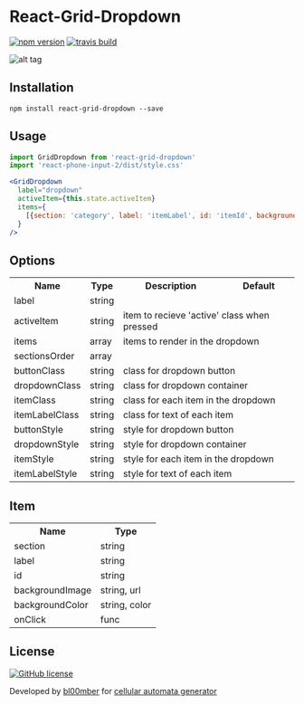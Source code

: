 # React-Grid-Dropdown

[![npm version](https://img.shields.io/npm/v/react-grid-dropdown.svg?style=flat)](https://www.npmjs.com/package/react-grid-dropdown)
[![travis build](https://travis-ci.org/bl00mber/react-grid-dropdown.svg?branch=master)](https://travis-ci.org/bl00mber/react-grid-dropdown)

![alt tag](https://media.giphy.com/media/1xNTls2oKiJhIaqyBM/giphy.gif)

## Installation
```shell-script
npm install react-grid-dropdown --save
```

## Usage
```jsx
import GridDropdown from 'react-grid-dropdown'
import 'react-phone-input-2/dist/style.css'

<GridDropdown
  label="dropdown"
  activeItem={this.state.activeItem}
  items={
    [{section: 'category', label: 'itemLabel', id: 'itemId', backgroundImage: `url(${url})`, onClick: () => this.setState({ activeItem: 'itemId' })}]
  }
/>
```

## Options
<table>
  <tr>
    <th> Name </th>
    <th> Type </th>
    <th> Description </th>
    <th> Default </th>
  </tr>

  <tr>
    <td> label </td>
    <td colspan="3"> string </td>
  </tr>
  <tr>
    <td> activeItem </td>
    <td> string </td>
    <td colspan="2"> item to recieve 'active' class when pressed </td>
  </tr>
  <tr>
    <td> items </td>
    <td> array </td>
    <td colspan="2"> items to render in the dropdown </td>
  </tr>
  <tr>
    <td> sectionsOrder </td>
    <td colspan="3"> array </td>
  </tr>

  <tr>
    <td> buttonClass </td>
    <td> string </td>
    <td colspan="2"> class for dropdown button </td>
  </tr>
  <tr>
    <td> dropdownClass </td>
    <td> string </td>
    <td colspan="2"> class for dropdown container </td>
  </tr>
  <tr>
    <td> itemClass </td>
    <td> string </td>
    <td colspan="2"> class for each item in the dropdown </td>
  </tr>
  <tr>
    <td> itemLabelClass </td>
    <td> string </td>
    <td colspan="2"> class for text of each item </td>
  </tr>

  <tr>
    <td> buttonStyle </td>
    <td> string </td>
    <td colspan="2"> style for dropdown button </td>
  </tr>
  <tr>
    <td> dropdownStyle </td>
    <td> string </td>
    <td colspan="2"> style for dropdown container </td>
  </tr>
  <tr>
    <td> itemStyle </td>
    <td> string </td>
    <td colspan="2"> style for each item in the dropdown </td>
  </tr>
  <tr>
    <td> itemLabelStyle </td>
    <td> string </td>
    <td colspan="2"> style for text of each item </td>
  </tr>
</table>

## Item
<table>
  <tr>
    <th> Name </th>
    <th> Type </th>
  </tr>

  <tr>
    <td> section </td>
    <td> string </td>
  </tr>
  <tr>
    <td> label </td>
    <td> string </td>
  </tr>
  <tr>
    <td> id </td>
    <td> string </td>
  </tr>
  <tr>
    <td> backgroundImage </td>
    <td> string, url </td>
  </tr>
  <tr>
    <td> backgroundColor </td>
    <td> string, color </td>
  </tr>
  <tr>
    <td> onClick </td>
    <td> func </td>
  </tr>
</table>


## License
[![GitHub license](https://img.shields.io/badge/license-MIT-blue.svg)](https://github.com/bl00mber/react-grid-dropdown/blob/master/LICENSE)

Developed by [bl00mber](https://github.com/bl00mber) for [cellular automata generator](https://github.com/bl00mber/cellular-automata)
